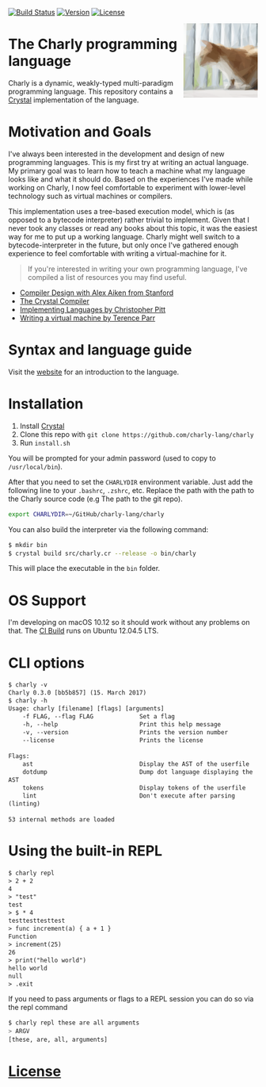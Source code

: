 [![Build Status](https://travis-ci.org/charly-lang/charly.svg?branch=master)](https://travis-ci.org/charly-lang/charly)
[![Version](https://img.shields.io/badge/Version-0.3.0-green.svg)](https://github.com/charly-lang/charly/releases/tag/v0.3.0)
[![License](https://img.shields.io/badge/License-MIT-blue.svg)](https://github.com/charly-lang/charly/blob/master/LICENSE)

<img align="right" alt="Charly" width="150" src="res/charly.png" />

# The Charly programming language

Charly is a dynamic, weakly-typed multi-paradigm programming language.
This repository contains a [Crystal](https://crystal-lang.org/) implementation of the language.

# Motivation and Goals

I've always been interested in the development and design of new programming languages.
This is my first try at writing an actual language. My primary goal was to learn how to teach
a machine what my language looks like and what it should do.
Based on the experiences I've made while working on Charly, I now feel comfortable
to experiment with lower-level technology such as virtual machines or compilers.

This implementation uses a tree-based execution model, which is (as opposed to a bytecode interpreter) rather
trivial to implement. Given that I never took any classes or read any books about this topic,
it was the easiest way for me to put up a working language. Charly might well switch to a bytecode-interpreter
in the future, but only once I've gathered enough experience to feel comfortable with writing a virtual-machine
for it.

> If you're interested in writing your own programming language, I've compiled a list of resources
you may find useful.

- [Compiler Design with Alex Aiken from Stanford](https://www.youtube.com/playlist?list=PLFB9EC7B8FE963EB8)
- [The Crystal Compiler](https://github.com/crystal-lang/crystal/tree/master/src/compiler)
- [Implementing Languages by Christopher Pitt](https://www.youtube.com/playlist?list=PLDjkcYOLgGdggfm9uVaopOueu1EheD4aN)
- [Writing a virtual machine by Terence Parr](https://www.youtube.com/watch?v=OjaAToVkoTw)

# Syntax and language guide

Visit the [website](https://charly-lang.github.io/charly) for an introduction to the language.

# Installation

1. Install [Crystal](https://crystal-lang.org)
2. Clone this repo with `git clone https://github.com/charly-lang/charly`
3. Run `install.sh`

You will be prompted for your admin password (used to copy to `/usr/local/bin`).

After that you need to set the `CHARLYDIR` environment variable. Just add the following line to your
`.bashrc`, `.zshrc`, etc. Replace the path with the path to the Charly source code (e.g The path to the git repo).

```bash
export CHARLYDIR=~/GitHub/charly-lang/charly
```

You can also build the interpreter via the following command:

```bash
$ mkdir bin
$ crystal build src/charly.cr --release -o bin/charly
```

This will place the executable in the `bin` folder.

# OS Support

I'm developing on macOS 10.12 so it should work without any problems on that.
The [CI Build](https://travis-ci.org/charly-lang/charly) runs on Ubuntu 12.04.5 LTS.

# CLI options

```
$ charly -v
Charly 0.3.0 [bb5b857] (15. March 2017)
$ charly -h
Usage: charly [filename] [flags] [arguments]
    -f FLAG, --flag FLAG             Set a flag
    -h, --help                       Print this help message
    -v, --version                    Prints the version number
    --license                        Prints the license

Flags:
    ast                              Display the AST of the userfile
    dotdump                          Dump dot language displaying the AST
    tokens                           Display tokens of the userfile
    lint                             Don't execute after parsing (linting)

53 internal methods are loaded
```

# Using the built-in REPL

```
$ charly repl
> 2 + 2
4
> "test"
test
> $ * 4
testtesttesttest
> func increment(a) { a + 1 }
Function
> increment(25)
26
> print("hello world")
hello world
null
> .exit
```

If you need to pass arguments or flags to a REPL session you can do so via the repl command
```bash
$ charly repl these are all arguments
> ARGV
[these, are, all, arguments]
```

# [License](https://github.com/charly-lang/charly/blob/master/LICENSE)
